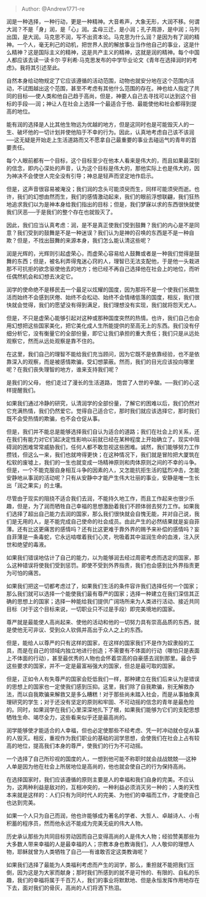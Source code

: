 > Author: @Andrew1771-re

润是一种选择，一种行动，更是一种精神。大音希声，大象无形，大润不移。何谓大润？不是「身」润，是「心」润。孟母三迁，是小润；孔子周游，是中润；马列出国，是大润。马克思不润，写不出资本论。马克思为什么润？是因为有了润的精神。一个人，毫无利己的动机，把世界人民的解放事业当作他自己的事业，这是什么精神？这是国际主义的精神，这是共产主义的精神，这就是润的精神。每个中国人都应该去读一读卡尔·亨利希·马克思发布的中学毕业论文《青年在选择润时的考虑》。我将其引述至此。

自然本身给动物规定了它应该遵循的活动范围，动物也就安分地在这个范围内活动，不试图越出这个范围，甚至不考虑有其他什么范围的存在。神也给人指定了共同的目标──使人类和他自己趋于高尚，但是，神要人自己去寻找可以达到这个目标的手段──润；神让人在社会上选择一个最适合于他、最能使他和社会都得到提高的地位。

能有润的选择是人比其他生物远为优越的地方，但是这同时也是可能毁灭人的一生、破坏他的一切计划并使他陷于不幸的行为。因此，认真地考虑自己该不该润──这无疑是开始走上生活道路而又不愿拿自己最重要的事业去碰运气的青年的首要责任。

每个人眼前都有一个目标，这个目标至少在他本人看来是伟大的，而且如果最深刻的信念，即内心深处的声音，认为这个目标是伟大的，那他实际上也是伟大的，因为神决不会使世人完全没有引导；神总是轻声而坚定地作启示。

但是，这声音很容易被淹没；我们润的念头可能须臾而生，同样可能须臾而逝。也许，我们的幻想由然而生，我们的感情激动起来，我们的眼前浮想联翩，我们狂热地追求我们以为是神本身给我们指出的目标；但是，我们梦寐以求的东西很快就使我们厌恶──于是我们的整个存在也就毁灭了。

因此，我们应当认真考虑：润，是不是真正使我们受到鼓舞？我们的内心是不是同意？我们受到的鼓舞是不是一种迷误？我们认为是神的召唤的东西是不是一种自欺？但是，不找出鼓舞的来源本身，我们怎么能认清这些呢？

润是光辉的，光辉则引起虚荣心，而虚荣心容易给人鼓舞或者是一种我们觉得是鼓舞的东西；但是，被名利弄得鬼迷心窍的人，理智已无法支配他，于是他一头栽进那不可抗拒的欲念驱使他去的地方；他已经不再自己选择他在社会上的地位，而听任偶然机会和幻想去决定它。

润学的使命绝不是移民去一个最足以炫耀的国度，因为那将不是一个使我们长期生活而始终不会感到厌倦、始终不会松动、始终不会情绪低落的国度，相反，我们很快就会觉得，我们的愿望没有得到满足，我们理想没有实现，我们就将怨天尤人。

但是，不只是虚荣心能够引起对这种或那种国度突然的热情。也许，我们自己也会用幻想把这些国家美化，把它美化成人生所能提供的至高无上的东西。我们没有仔细分析它，没有衡量它的全部份量，即它让我们承担的重大责任；我们只是从远处观察它，然而从远处观察是靠不住的。

在这里，我们自己的理智不能给我们充当顾问，因为它既不是依靠经验，也不是依靠深入的观察，而是被感情欺骗，受幻想蒙蔽。然而，我们的目光应该投向哪里呢？在我们丧失理智的地方，谁来支持我们呢？

是我们的父母， 他们走过了漫长的生活道路， 饱尝了人世的辛酸。──我们的心这样提醒我们。

如果我们通过冷静的研究，认清润学的全部份量，了解它的困难以后，我们仍然对它充满热情，我们仍然爱它。觉得自己适合它，那时我们就应该选择它，那时我们既不会受热情的欺骗，也不会仓促从事。

但是，我们并不能总是能够选择我们自认为适合的道路；我们在社会上的关系，还在我们有能力对它们起决定性影响以前就已经在某种程度上开始确立了。现实中阻碍润的困难常常威胁我们，任何人都不敢忽视这些困难。诚然，我们能够努力工作攒钱，但这么一来，我们也就垮得更快；在这种情况下，我们就是冒险把大厦筑在松软的废墟上，我们的一生也就变成一场精神原则和肉体原则之间的不幸的斗争。但是，一个不能克服自身相互斗争的因素的人，又怎能抗拒生活的猛烈冲击，怎能安静地从事润的活动呢？只有从安静中才能产生伟大壮丽的事业，安静是唯一生长出「润之果实」的土壤。

尽管由于现实的阻挠不适合我们去润，不能持久地工作，而且工作起来也很少乐趣，但是，为了润而牺牲自己幸福的思想激励着我们不顾体弱去努力工作。如果我们选择了超出自己能力去润的国家，那么我们很快就会自愧无能，并对自己说，我们是无用的人，是不能完成自己使命的社会成员。由此产生的必然结果就是妄自菲薄。还有比这更痛苦的感情吗？还有比这更难于靠外界的赐予来补偿的感情吗？妄自菲薄是一条毒蛇，它永远啮噬着我们心灵，吮吸着其中滋润生命的血液，注入厌世和绝望的毒液。

如果我们错误地估计了自己的能力，以为能够润去经过周密考虑而选定的国家，那么这种错误将使我们受到惩罚。即使不受到外界指责，我们也会感到比外界指责更为可怕的痛苦。

如果我们把这一切都考虑过了，如果我们生活的条件容许我们选择任何一个国家；那么我们就可以选择一个能使我们最有尊严的国家；选择一种建立在我们深信其正确的思想上的国家；选择一种能给我们提供广阔场所来为人类进行活动、接近共同目标（对于这个目标来说，一切职业只不过是手段）即完美境地的国家。

尊严就是最能使人高尚起来、使他的活动和他的一切努力具有崇高品质的东西，就是使他无可非议、受到众人钦佩并高出于众人之上的东西。

但是，能给人以尊严的只有这样的国家，在这样的国家我们不是作为奴隶般的工具，而是在自己的领域内独立地进行创造；不需要有不体面的行动（哪怕只是表面上不体面的行动），甚至最优秀的人物也会怀着崇高的自豪感去润到那里。最合乎这些要求的国家，并不一定是最富裕强大的国家，但总是最可取的国家。

但是，正如令人有失尊严的国家会贬低我们一样，那种建立在我们后来认为是错误的思想上的国家也一定使我们感到压抑。这里，我们除了自我欺骗，别无解救办法，而以自我欺骗来解救又是多么糟糕！对于那些尚未踏入社会，而是从事抽象真理研究的学生；对于还没有坚定的原则和牢固、不可动摇的信念的青年是最危险的。同时，如果润学在我们心里深深地扎下了根，如果我们能够为它们的支配思想牺牲生命、竭尽全力，这些看来似乎还是最高尚的。

润学能够使才能适合的人幸福，但也必定使那些不经考虑、凭一时冲动就仓促从事的人毁灭。相反，重视作为我们职业的基础的润学思想，会使我们在社会上占有较高的地位，提高我们本身的尊严，使我们的行为不可动摇。

一个选择了自己所珍视的国度的人，一想到他可能不称职时就会战战兢兢──这种人单是因为他在社会上所居地位是高尚的，他也就会使自己的行为保持高尚。

在选择国家时，我们应该遵循的原则主要是人的幸福和我们自身的完美。不应认为，这两种利益是敌对的，互相冲突的，一种利益必须消灭另一种的；人类的天性本来就是这样的：人们只有为同时代人的完美、为他们的幸福而工作，才能使自己也达到完美。

如果一个人只为自己而润，他也许能够成为著名的学者、大哲人、卓越诗人、小有积蓄的程序员，然而他永远不能成为完美无疵的伟大人物。

历史承认那些为共同目标劳动因而自己变得高尚的人是伟大人物；经验赞美那些为大多数人带来幸福的人是最幸福的人；宗教本身也教诲我们，人人敬仰的理想人物，耶稣就曾为人类牺牲了自己──有谁敢否定这类教诲呢？

如果我们选择了最能为人类福利考虑而产生的润学，那么，重担就不能把我们压倒，因为这是为大家而献身；那时我们所感到的就不是可怜的、有限的、自私的乐趣，我们的幸福将属于千百万人，我们的事业将默默地、但是永恒发挥作用地存在下去，面对我们的骨灰，高尚的人们将洒下热泪。
